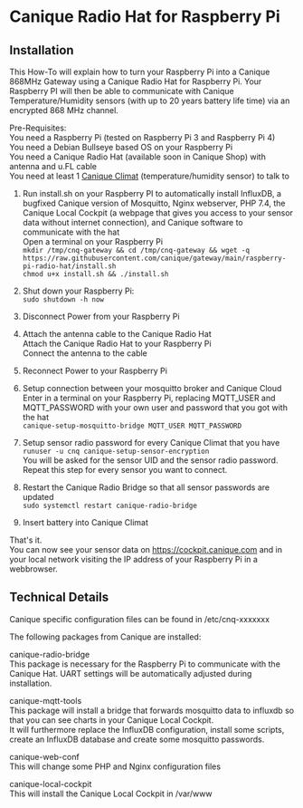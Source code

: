# Canique Radio Hat for Raspberry Pi


## Installation

This How-To will explain how to turn your Raspberry Pi into a Canique 868MHz Gateway using a Canique Radio Hat for Raspberry Pi. Your Raspberry PI will then be able to communicate with Canique Temperature/Humidity sensors (with up to 20 years battery life time) via an encrypted 868 MHz channel.


Pre-Requisites:  
You need a Raspberry Pi (tested on Raspberry Pi 3 and Raspberry Pi 4)  
You need a Debian Bullseye based OS on your Raspberry Pi  
You need a Canique Radio Hat (available soon in Canique Shop) with antenna and u.FL cable  
You need at least 1 [Canique Climat](https://www.canique.com/climat) (temperature/humidity sensor) to talk to  


1) Run install.sh on your Raspberry PI to automatically install InfluxDB, a bugfixed Canique version of Mosquitto, Nginx webserver, PHP 7.4, the Canique Local Cockpit (a webpage that gives you access to your sensor data without internet connection), and Canique software to communicate with the hat  
Open a terminal on your Raspberry Pi  
`mkdir /tmp/cnq-gateway && cd /tmp/cnq-gateway && wget -q https://raw.githubusercontent.com/canique/gateway/main/raspberry-pi-radio-hat/install.sh`  
`chmod u+x install.sh && ./install.sh`  

2) Shut down your Raspberry Pi:  
`sudo shutdown -h now`  

3) Disconnect Power from your Raspberry Pi  

4) Attach the antenna cable to the Canique Radio Hat  
   Attach the Canique Radio Hat to your Raspberry Pi  
   Connect the antenna to the cable  

5) Reconnect Power to your Raspberry Pi  

6) Setup connection between your mosquitto broker and Canique Cloud  
Enter in a terminal on your Raspberry Pi, replacing MQTT_USER and MQTT_PASSWORD with your own user and password that you got with the hat  
`canique-setup-mosquitto-bridge MQTT_USER MQTT_PASSWORD`  

6) Setup sensor radio password for every Canique Climat that you have  
`runuser -u cnq canique-setup-sensor-encryption`  
You will be asked for the sensor UID and the sensor radio password. Repeat this step for every sensor you want to connect.

7) Restart the Canique Radio Bridge so that all sensor passwords are updated  
`sudo systemctl restart canique-radio-bridge`  

8) Insert battery into Canique Climat  


That's it.  
You can now see your sensor data on https://cockpit.canique.com and in your local network visiting the IP address of your Raspberry Pi in a webbrowser.



## Technical Details

Canique specific configuration files can be found in /etc/cnq-xxxxxxx  

The following packages from Canique are installed:

canique-radio-bridge  
This package is necessary for the Raspberry Pi to communicate with the Canique Hat. UART settings will be automatically adjusted during installation.

canique-mqtt-tools  
This package will install a bridge that forwards mosquitto data to influxdb so that you can see charts in your Canique Local Cockpit.  
It will furthermore replace the InfluxDB configuration, install some scripts, create an InfluxDB database and create some mosquitto passwords.  

canique-web-conf  
This will change some PHP and Nginx configuration files  

canique-local-cockpit  
This will install the Canique Local Cockpit in /var/www
